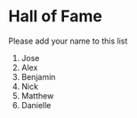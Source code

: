 # Hall of Fame
Please add your name to this list

1. Jose
2. Alex
3. Benjamin
4. Nick
5. Matthew
6. Danielle

